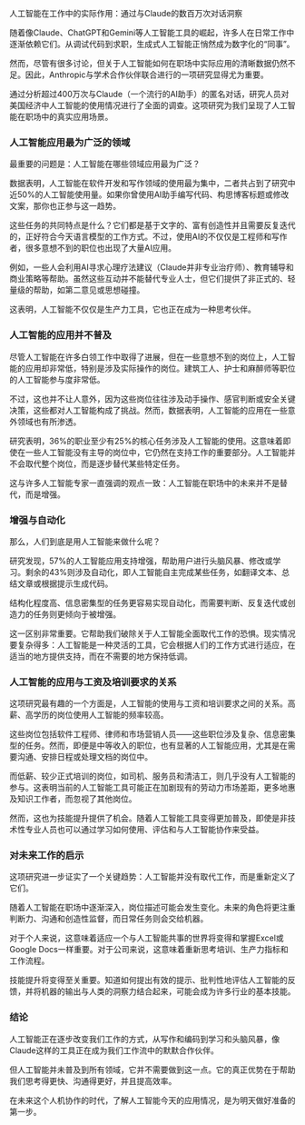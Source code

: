 人工智能在工作中的实际作用：通过与Claude的数百万次对话洞察

随着像Claude、ChatGPT和Gemini等人工智能工具的崛起，许多人在日常工作中逐渐依赖它们。从调试代码到求职，生成式人工智能正悄然成为数字化的“同事”。

然而，尽管有很多讨论，但关于人工智能如何在职场中实际应用的清晰数据仍然不足。因此，Anthropic与学术合作伙伴联合进行的一项研究显得尤为重要。

通过分析超过400万次与Claude（一个流行的AI助手）的匿名对话，研究人员对美国经济中人工智能的使用情况进行了全面的调查。这项研究为我们呈现了人工智能在职场中的真实应用场景。

### 人工智能应用最为广泛的领域

最重要的问题是：人工智能在哪些领域应用最为广泛？

数据表明，人工智能在软件开发和写作领域的使用最为集中，二者共占到了研究中近50%的人工智能使用量。如果你曾使用AI助手编写代码、构思博客标题或修改文案，那你也正参与这一趋势。

这些任务的共同特点是什么？它们都是基于文字的、富有创造性并且需要反复迭代的，正好符合今天语言模型的工作方式。不过，使用AI的不仅仅是工程师和写作者，很多意想不到的职位也出现了大量AI应用。

例如，一些人会利用AI寻求心理疗法建议（Claude并非专业治疗师）、教育辅导和商业策略等帮助。虽然这些互动并不能替代专业人士，但它们提供了非正式的、轻量级的帮助，如第二意见或思想碰撞。

这表明，人工智能不仅仅是生产力工具，它也正在成为一种思考伙伴。

### 人工智能的应用并不普及

尽管人工智能在许多白领工作中取得了进展，但在一些意想不到的岗位上，人工智能的应用却非常低，特别是涉及实际操作的岗位。建筑工人、护士和麻醉师等职位的人工智能参与度非常低。

不过，这也并不让人意外，因为这些岗位往往涉及动手操作、感官判断或安全关键决策，这些都对人工智能构成了挑战。然而，数据表明，人工智能的应用在一些意外领域也有所渗透。

研究表明，36%的职业至少有25%的核心任务涉及人工智能的使用。这意味着即使在一些人工智能没有主导的岗位中，它仍然在支持工作的重要部分。人工智能并不会取代整个岗位，而是逐步替代某些特定任务。

这与许多人工智能专家一直强调的观点一致：人工智能在职场中的未来并不是替代，而是增强。

### 增强与自动化

那么，人们到底是用人工智能来做什么呢？

研究发现，57%的人工智能应用支持增强，帮助用户进行头脑风暴、修改或学习。剩余的43%则涉及自动化，即人工智能自主完成某些任务，如翻译文本、总结文章或根据提示生成代码。

结构化程度高、信息密集型的任务更容易实现自动化，而需要判断、反复迭代或创造力的任务则更倾向于被增强。

这一区别非常重要。它帮助我们破除关于人工智能全面取代工作的恐惧。现实情况要复杂得多：人工智能是一种灵活的工具，它会根据人们的工作方式进行适应，在适当的地方提供支持，而在不需要的地方保持低调。

### 人工智能的应用与工资及培训要求的关系

这项研究最有趣的一个方面是，人工智能的使用与工资和培训要求之间的关系。高薪、高学历的岗位使用人工智能的频率较高。

这些岗位包括软件工程师、律师和市场营销人员——这些职位涉及复杂、信息密集型的任务。然而，即便是中等收入的职位，也有显著的人工智能应用，尤其是在需要沟通、安排日程或处理文档的岗位中。

而低薪、较少正式培训的岗位，如司机、服务员和清洁工，则几乎没有人工智能的参与。这表明当前的人工智能工具可能正在加剧现有的劳动力市场差距，更多地惠及知识工作者，而忽视了其他岗位。

然而，这也为技能提升提供了机会。随着人工智能工具变得更加普及，即使是非技术性专业人员也可以通过学习如何使用、评估和与人工智能协作来受益。

### 对未来工作的启示

这项研究进一步证实了一个关键趋势：人工智能并没有取代工作，而是重新定义了它们。

随着人工智能在职场中逐渐深入，岗位描述可能会发生变化。未来的角色将更注重判断力、沟通和创造性监督，而日常任务则会交给机器。

对于个人来说，这意味着适应一个与人工智能共事的世界将变得和掌握Excel或Google Docs一样重要。对于公司来说，这意味着重新思考培训、生产力指标和工作流程。

技能提升将变得至关重要。知道如何提出有效的提示、批判性地评估人工智能的反馈，并将机器的输出与人类的洞察力结合起来，可能会成为许多行业的基本技能。

### 结论

人工智能正在逐步改变我们工作的方式，从写作和编码到学习和头脑风暴，像Claude这样的工具正在成为我们工作流中的默默合作伙伴。

但人工智能并未普及到所有领域，它并不需要做到这一点。它的真正优势在于帮助我们思考得更快、沟通得更好，并且提高效率。

在未来这个人机协作的时代，了解人工智能今天的应用情况，是为明天做好准备的第一步。
